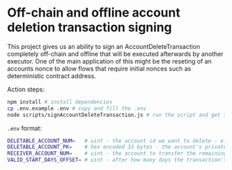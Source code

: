 # Off-chain and offline account deletion transaction signing

This project gives us an ability to sign an AccountDeleteTransaction completely off-chain and offline that will be executed afterwards by another executor. One of the main application of this might be the reseting of an accounts nonce to allow flows that require initial nonces such as deterministic contract address.

Action steps:

```bash
npm install # install dependencies
cp .env.example .env # copy and fill the .env
node scripts/signAccountDeleteTransaction.js # run the script and get the signed transaction bytes
```

`.env` format:
```bash
DELETABLE_ACCOUNT_NUM=   # uint - the account id we want to delete - e.g. 6056440
DELETABLE_ACCOUNT_PK=    # hex encoded 32 bytes - the account's private key - e.g. 0x0e98be035c311a4053db957b088497e326e62964ecad8672ad797370506ff9bf
RECEIVER_ACCOUNT_NUM=    # uint - the account to transfer the remaining funds to - e.g. 5644001
VALID_START_DAYS_OFFSET= # uint - after how many days the transaction's validStart time will be set - e.g. 15 (default 30)
```
